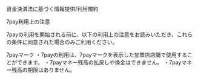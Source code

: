 資金決済法に基づく情報提供/利用規約

7pay利用上の注意

7payの利用を開始される前に、以下の利用上の注意をお読みいただき、これらの条件に同意された場合のみご利用ください。

7payマーク ・7payの利用は、7payマークを表示した加盟店店舗で使用することができます。
・7payマネー残高の払戻しや換金はできません。
・7payマネー残高の期限はありません。
